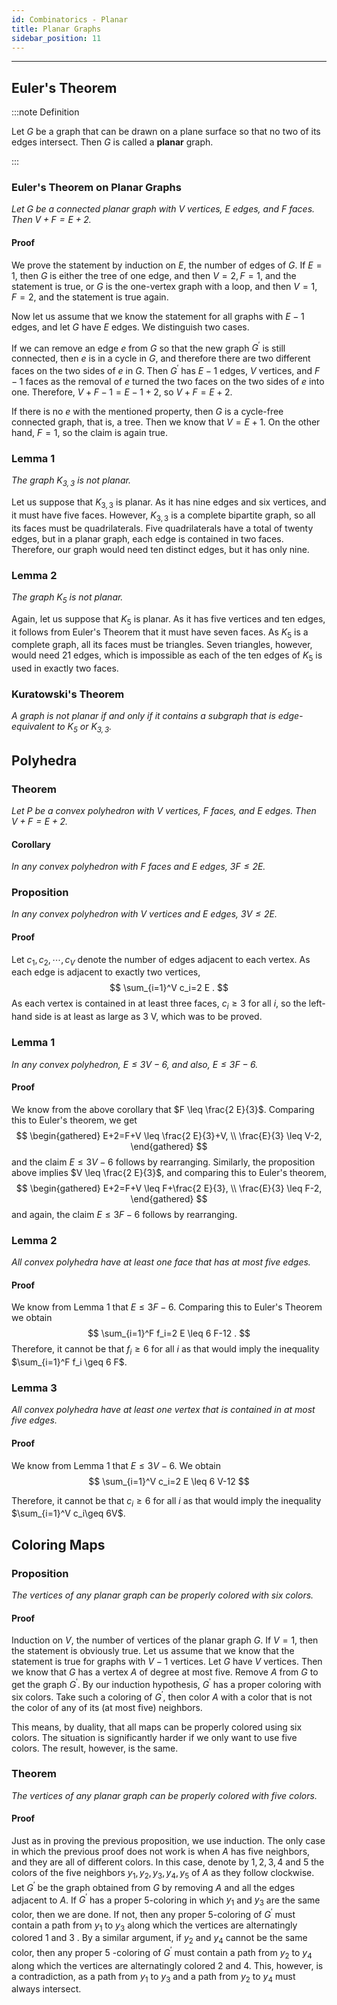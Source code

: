 ```yaml
---
id: Combinatorics - Planar
title: Planar Graphs
sidebar_position: 11
---
```

---

## Euler's Theorem

:::note Definition

Let $G$ be a graph that can be drawn on a plane surface so that no two of its edges intersect. Then $G$ is called a **planar** graph.

:::

### Euler's Theorem on Planar Graphs

*Let $G$ be a connected planar graph with $V$ vertices, $E$ edges, and $F$ faces. Then $V+F=E+2$.*

#### Proof

We prove the statement by induction on $E$, the number of edges of $G$. If $E=1$, then $G$ is either the tree of one edge, and then $V=2, F=1$, and the statement is true, or $G$ is the one-vertex graph with a loop, and then $V=1, F=2$, and the statement is true again.

Now let us assume that we know the statement for all graphs with $E-1$ edges, and let $G$ have $E$ edges. We distinguish two cases.

If we can remove an edge $e$ from $G$ so that the new graph $G^{\prime}$ is still connected, then $e$ is in a cycle in $G$, and therefore there are two different faces on the two sides of $e$ in $G$. Then $G^{\prime}$ has $E-1$ edges, $V$ vertices, and $F-1$ faces as the removal of $e$ turned the two faces on the two sides of $e$ into one. Therefore, $V+F-1=E-1+2$, so $V+F=E+2$.

If there is no $e$ with the mentioned property, then $G$ is a cycle-free connected graph, that is, a tree. Then we know that $V=E+1$. On the other hand, $F=1$, so the claim is again true.

### Lemma 1

*The graph $K_{3, 3}$ is not planar.*

Let us suppose that $K_{3, 3}$ is planar. As it has nine edges and six vertices, and it must have five faces. However, $K_{3, 3}$ is a complete bipartite graph, so all its faces must be quadrilaterals. Five quadrilaterals have a total of twenty edges, but in a planar graph, each edge is contained in two faces. Therefore, our graph would need ten distinct edges, but it has only nine.

### Lemma 2

*The graph $K_5$ is not planar.*

Again, let us suppose that $K_5$ is planar. As it has five vertices and ten edges, it follows from Euler's Theorem that it must have seven faces. As $K_5$ is a complete graph, all its faces must be triangles. Seven triangles, however, would need 21 edges, which is impossible as each of the ten edges of $K_5$ is used in exactly two faces.

### Kuratowski's Theorem

*A graph is not planar if and only if it contains a subgraph that is edge-equivalent to $K_5$ or $K_{3, 3}$.*

## Polyhedra

### Theorem

*Let $P$ be a convex polyhedron with $V$ vertices, $F$ faces, and $E$ edges. Then $V + F = E + 2$.*

#### Corollary

*In any convex polyhedron with $F$ faces and $E$ edges, $3F \leq 2E$.*

### Proposition

*In any convex polyhedron with $V$ vertices and $E$ edges, $3V \leq 2E$.*

#### Proof

Let $c_1, c_2, \cdots, c_V$ denote the number of edges adjacent to each vertex. As each edge is adjacent to exactly two vertices,
$$
\sum_{i=1}^V c_i=2 E .
$$
As each vertex is contained in at least three faces, $c_i \geq 3$ for all $i$, so the left-hand side is at least as large as $3 \mathrm{~V}$, which was to be proved.

### Lemma 1

*In any convex polyhedron, $E \leq 3 V-6$, and also, $E \leq 3 F-6$.*

#### Proof

We know from the above corollary that $F \leq \frac{2 E}{3}$. Comparing this to Euler's theorem, we get
$$
\begin{gathered}
E+2=F+V \leq \frac{2 E}{3}+V, \\
\frac{E}{3} \leq V-2,
\end{gathered}
$$
and the claim $E \leq 3 V-6$ follows by rearranging. Similarly, the proposition above implies $V \leq \frac{2 E}{3}$, and comparing this to Euler's theorem,
$$
\begin{gathered}
E+2=F+V \leq F+\frac{2 E}{3}, \\
\frac{E}{3} \leq F-2,
\end{gathered}
$$
and again, the claim $E \leq 3 F-6$ follows by rearranging.

### Lemma 2

*All convex polyhedra have at least one face that has at most five edges.*

#### Proof

We know from Lemma 1 that $E \leq 3 F-6$. Comparing this to Euler's Theorem we obtain
$$
\sum_{i=1}^F f_i=2 E \leq 6 F-12 .
$$
Therefore, it cannot be that $f_i \geq 6$ for all $i$ as that would imply the inequality $\sum_{i=1}^F f_i \geq 6 F$.

### Lemma 3

*All convex polyhedra have at least one vertex that is contained in at most five edges.*

#### Proof

We know from Lemma 1 that $E \leq 3 V-6$. We obtain
$$
\sum_{i=1}^V c_i=2 E \leq 6 V-12
$$

Therefore, it cannot be that $c_i \geq 6$ for all $i$ as that would imply the inequality $\sum_{i=1}^V c_i\geq 6V$.

## Coloring Maps

### Proposition

*The vertices of any planar graph can be properly colored with six colors.*

#### Proof

Induction on $V$, the number of vertices of the planar graph $G$. If $V=1$, then the statement is obviously true. Let us assume that we know that the statement is true for graphs with $V-1$ vertices. Let $G$ have $V$ vertices. Then we know that $G$ has a vertex $A$ of degree at most five. Remove $A$ from $G$ to get the graph $G^{\prime}$. By our induction hypothesis, $G^{\prime}$ has a proper coloring with six colors. Take such a coloring of $G^{\prime}$, then color $A$ with a color that is not the color of any of its (at most five) neighbors.

This means, by duality, that all maps can be properly colored using six colors. The situation is significantly harder if we only want to use five colors. The result, however, is the same.

### Theorem

*The vertices of any planar graph can be properly colored with five colors.*

#### Proof

Just as in proving the previous proposition, we use induction. The only case in which the previous proof does not work is when $A$ has five neighbors, and they are all of different colors. In this case, denote by $1,2,3,4$ and 5 the colors of the five neighbors $y_1, y_2, y_3, y_4, y_5$ of $A$ as they follow clockwise. Let $G^{\prime}$ be the graph obtained from $G$ by removing $A$ and all the edges adjacent to $A$. If $G^{\prime}$ has a proper 5-coloring in which $y_1$ and $y_3$ are the same color, then we are done. If not, then any proper 5-coloring of $G^{\prime}$ must contain a path from $y_1$ to $y_3$ along which the vertices are alternatingly colored 1 and 3 . By a similar argument, if $y_2$ and $y_4$ cannot be the same color, then any proper 5 -coloring of $G^{\prime}$ must contain a path from $y_2$ to $y_4$ along which the vertices are alternatingly colored 2 and 4. This, however, is a contradiction, as a path from $y_1$ to $y_3$ and a path from $y_2$ to $y_4$ must always intersect.
